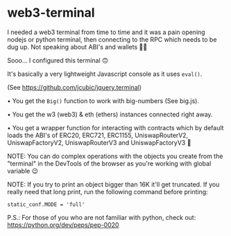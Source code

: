 # web3-terminal

I needed a web3 terminal from time to time and it was a pain opening nodejs or python terminal, then connecting to the RPC which needs to be dug up. Not speaking about ABI's and wallets 🤦‍♂️

Sooo... I configured this terminal 🙃

It's basically a very lightweight Javascript console as it uses `eval()`.

(See https://github.com/jcubic/jquery.terminal)

• You get the `Big()` function to work with big-numbers (See big.js).

• You get the w3 (web3) & eth (ethers) instances connected right away.

• You get a wrapper function for interacting with contracts which by default loads the ABI's of ERC20, ERC721, ERC1155, UniswapRouterV2, UniswapFactoryV2, UniswapRouterV3 and UniswapFactoryV3 💪


NOTE: You can do complex operations with the objects you create from the "terminal" in the DevTools of the browser as you're working with global variable 😉


NOTE: If you try to print an object bigger than 16K it'll get truncated. If you really need that long print, run the following command before printing:
```
static_conf.MODE = 'full'
```

P.S.: For those of you who are not familiar with python, check out:
https://python.org/dev/peps/pep-0020

